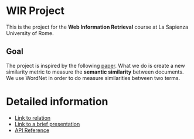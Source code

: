 # WIR Project

This is the project for the **Web Information Retrieval** course at La Sapienza University of Rome.

## Goal
The project is inspired by the following [paper](http://www.aclweb.org/anthology/E09-3009). 
What we do is create a new similarity metric to measure the **semantic similarity** between documents.
We use WordNet  in order to do measure similarities between two terms.

# Detailed information
-   [Link to relation](https://github.com/soapwaster/WIR-Project/blob/master/Relation/Final%20proposal/final%20proposal.pdf)
- [Link to a brief presentation](https://docs.google.com/presentation/d/e/2PACX-1vSLkkwg_sYCUFmHW3F9_KqG_zZePfXhOzj6cSoMs3pY5sJKcgRV3FoMVnnjz-mRUzk_OBbnFL40eSgx/pub?start=true&loop=false&delayms=3000)
- [API Reference](https://github.com/soapwaster/WIR-Project/wiki/API-Reference)
